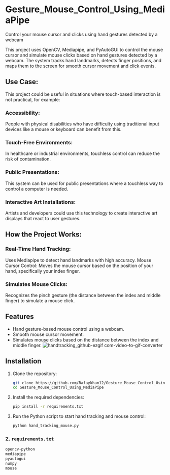 # Gesture_Mouse_Control_Using_MediaPipe
Control your mouse cursor and clicks using hand gestures detected by a webcam

This project uses OpenCV, Mediapipe, and PyAutoGUI to control the mouse cursor and simulate mouse clicks based on hand gestures detected by a webcam. The system tracks hand landmarks, detects finger positions, and maps them to the screen for smooth cursor movement and click events.


## Use Case:
This project could be useful in situations where touch-based interaction is not practical, for example:

### Accessibility: 
People with physical disabilities who have difficulty using traditional input devices like a mouse or keyboard can benefit from this.
### Touch-Free Environments: 
In healthcare or industrial environments, touchless control can reduce the risk of contamination.
### Public Presentations: 
This system can be used for public presentations where a touchless way to control a computer is needed.
### Interactive Art Installations: 
Artists and developers could use this technology to create interactive art displays that react to user gestures.

## How the Project Works:
### Real-Time Hand Tracking: 
Uses Mediapipe to detect hand landmarks with high accuracy.
Mouse Cursor Control: Moves the mouse cursor based on the position of your hand, specifically your index finger.
### Simulates Mouse Clicks: 
Recognizes the pinch gesture (the distance between the index and middle finger) to simulate a mouse click.

## Features
- Hand gesture-based mouse control using a webcam.
- Smooth mouse cursor movement.
- Simulates mouse clicks based on the distance between the index and middle finger.
![handtracking_github-ezgif com-video-to-gif-converter](https://github.com/user-attachments/assets/b4c604c6-4fd6-47ad-b826-ab68f685887b)

## Installation
1. Clone the repository:
   ```bash
   git clone https://github.com/Rafaykhan12/Gesture_Mouse_Control_Using_MediaPipe.git
   cd Gesture_Mouse_Control_Using_MediaPipe
2. Install the required dependencies:
   ```bash
   pip install -r requirements.txt
3. Run the Python script to start hand tracking and mouse control:
   ```bash
   python hand_tracking_mouse.py
### 2. `requirements.txt`
```txt
opencv-python
mediapipe
pyautogui
numpy
mouse
